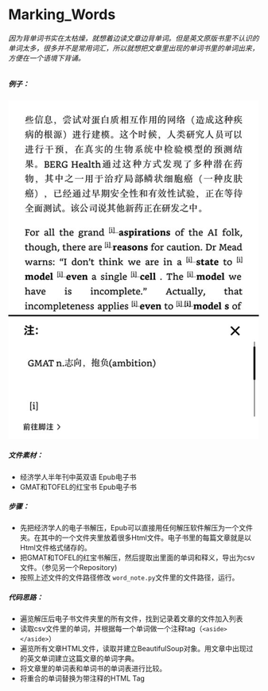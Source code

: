 # Marking_Words

###### 因为背单词书实在太枯燥，就想着边读文章边背单词。但是英文原版书里不认识的单词太多，很多并不是常用词汇，所以就想把文章里出现的单词书里的单词出来，方便在一个语境下背诵。

##### 例子：
![](https://github.com/2918diy/Marking_Words/blob/master/screenshot_2018_01_21T13_00_37%2B0800.jpg)

##### 文件素材：
* 经济学人半年刊中英双语 Epub电子书
* GMAT和TOFEL的红宝书 Epub电子书

##### 步骤：
* 先把经济学人的电子书解压，Epub可以直接用任何解压软件解压为一个文件夹。在其中的一个文件夹里放着很多Html文件。电子书里的每篇文章就是以Html文件格式储存的。
* 把GMAT和TOFEL的红宝书解压，然后提取出里面的单词和释义，导出为csv文件。（参见另一个Repository)
* 按照上述文件的文件路径修改 `word_note.py`文件里的文件路径，运行。

##### 代码思路：
* 遍览解压后电子书文件夹里的所有文件，找到记录着文章的文件加入列表
* 读取csv文件里的单词，并根据每一个单词做一个注释tag（`<aside></aside>`）
* 遍览所有文章HTML文件，读取并建立BeautifulSoup对象。用文章中出现过的英文单词建立这篇文章的单词字典。
* 将文章里的单词表和单词书的单词表进行比较。
* 将重合的单词替换为带注释的HTML Tag
